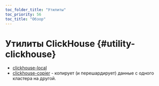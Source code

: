 ```yaml
---
toc_folder_title: "Утилиты"
toc_priority: 56
toc_title: "Обзор"
---
```


# Утилиты ClickHouse {#utility-clickhouse}

-   [clickhouse-local](clickhouse-local.md)
-   [clickhouse-copier](clickhouse-copier.md) - копирует (и перешардирует) данные с одного кластера на другой.

